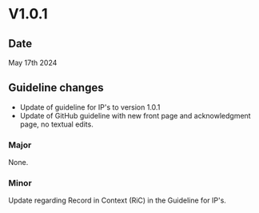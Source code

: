 # V1.0.1
## Date
May 17th 2024
## Guideline changes
- Update of guideline for IP's to version 1.0.1
- Update of GitHub guideline with new front page and acknowledgment page, no textual edits.
### Major
None.
### Minor
Update regarding Record in Context (RiC) in the Guideline for IP's.
